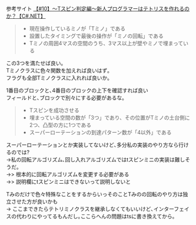 参考サイト
[【#10】～Tスピン判定編～新人プログラマーはテトリスを作れるのか？【C#.NET】](https://www.terasol.co.jp/%e3%83%97%e3%83%ad%e3%82%b0%e3%83%a9%e3%83%9f%e3%83%b3%e3%82%b0/6729)

>* 現在操作しているミノが「Tミノ」である
>* 設置したタイミングで最後の操作が「ミノの回転」である
>* Tミノの周囲4マスの空間のうち、3マス以上が壁やミノで埋まっている

この3つを満たせば良い｡  
Tミノクラスに色々関数を加えれば良いはず｡  
フラグも全部Tミノクラスに入れれば良いか｡  

1番目のブロックと､4番目のブロックの上下を確認すれば良い  
フィールドと､ブロックで別々にする必要があるな｡  

>* Tスピンを成功させる
>* 埋まっている空間の数が「3つ」であり、その位置がTミノの土台側に2つ、凸型の方に1つである
>* スーパーローテーションの到達パターン数が「4以外」である

スーパーローテーションとか実装してないけど､多分私の実装のやり方なら行けるのでは?  
->私の回転アルゴリズム､回し入れアルゴリズムではtスピンミニの実装は難しそうだ｡  
->> 根本的に回転アルゴリズムを変更する必要がある  
->> 説明欄にtスピンミニはできないって説明しないと  

Tみのだけで色々特殊なことをするからいっそのことTみのの回転のやり方は独立させた方が良いかも  
-> ここまできたらテトリミノクラスを継承しなくてもいいけど､インターフェイスの代わりにやってるもんだし｡ここらへんの問題はtsに書き換えてから｡